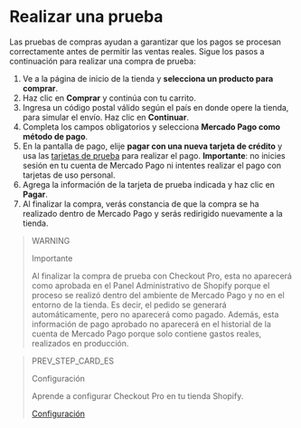 # Realizar una prueba

Las pruebas de compras ayudan a garantizar que los pagos se procesan correctamente antes de permitir las ventas reales. Sigue los pasos a continuación para realizar una compra de prueba:

1. Ve a la página de inicio de la tienda y **selecciona un producto para comprar**.
2. Haz clic en **Comprar** y continúa con tu carrito.
3. Ingresa un código postal válido según el país en donde opere la tienda, para simular el envío. Haz clic en **Continuar**.
4. Completa los campos obligatorios y selecciona **Mercado Pago como método de pago**.
5. En la pantalla de pago, elije **pagar con una nueva tarjeta de crédito** y usa las [tarjetas de prueba](/developers/es/docs/shopify/test-cards) para realizar el pago. **Importante**: no inicies sesión en tu cuenta de Mercado Pago ni intentes realizar el pago con tarjetas de uso personal.
6. Agrega la información de la tarjeta de prueba indicada y haz clic en **Pagar**.
7. Al finalizar la compra, verás constancia de que la compra se ha realizado dentro de Mercado Pago y serás redirigido nuevamente a la tienda.

> WARNING
>
> Importante
>
> Al finalizar la compra de prueba con Checkout Pro, esta no aparecerá como aprobada en el Panel Administrativo de Shopify porque el proceso se realizó dentro del ambiente de Mercado Pago y no en el entorno de la tienda. Es decir, el pedido se generará automáticamente, pero no aparecerá como pagado. Además, esta información de pago aprobado no aparecerá en el historial de la cuenta de Mercado Pago porque solo contiene gastos reales, realizados en producción.

> PREV_STEP_CARD_ES
>
> Configuración
>
> Aprende a configurar Checkout Pro en tu tienda Shopify.
>
> [Configuración](/developers/es/docs/shopify/checkout-pro-ppp/configuration)